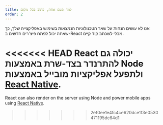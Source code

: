 ```yaml
---
title: למד פעם אחת, כתוב בכל מקום
order: 2
---
```


אנו לא עושים הנחות על שאר הטכנולוגיות הנמצאות בשימוש באפליקצייה שלך, כך שאתה יכול לפתח פיצ'רים חדשים ב-React מבלי לשכתב קוד קיים.

<<<<<<< HEAD
React יכולה גם להתרנדר בצד-שרת באמצעות Node ולתפעל אפליקציות מובייל באמצעות [React Native](https://facebook.github.io/react-native/).
=======
React can also render on the server using Node and power mobile apps using [React Native](https://reactnative.dev/).
>>>>>>> 2ef0ee1e4fc4ce620dce1f3e0530471195dc64d1
